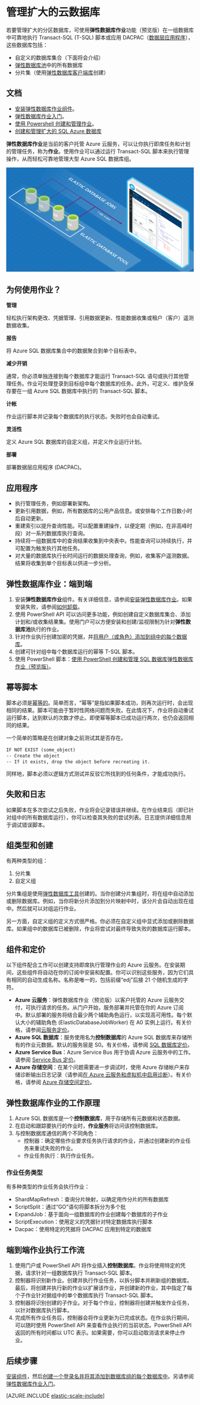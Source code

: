 <properties
	pageTitle="管理扩大的云数据库 | Azure" 
	description="安装弹性数据库作业服务" 
	metaKeywords="azure sql database elastic databases" 
	services="sql-database" 
    documentationCenter=""  
	manager="jhubbard" 
	authors="ddove"/>

<tags 
	ms.service="sql-database" 
	ms.date="04/25/2016" 
	wacn.date="06/14/2016" />

# 管理扩大的云数据库

若要管理扩大的分区数据库，可使用**弹性数据库作业**功能（预览版）在一组数据库中可靠地执行 Transact-SQL (T-SQL) 脚本或应用 DACPAC（[数据层应用程序](https://msdn.microsoft.com/zh-cn/library/ee210546.aspx)），这些数据库包括：

* 自定义的数据库集合（下面将会介绍）
* [弹性数据库池](/documentation/articles/sql-database-elastic-pool)中的所有数据库
* 分片集（使用[弹性数据库客户端库](/documentation/articles/sql-database-elastic-database-client-library)创建） 
 
## 文档

* [安装弹性数据库作业组件](/documentation/articles/sql-database-elastic-jobs-service-installation)。 
* [弹性数据库作业入门](/documentation/articles/sql-database-elastic-jobs-getting-started)。
* [使用 Powershell 创建和管理作业](/documentation/articles/sql-database-elastic-jobs-powershell)。
* [创建和管理扩大的 SQL Azure 数据库](/documentation/articles/sql-database-elastic-jobs-getting-started)

**弹性数据库作业**是当前的客户托管 Azure 云服务，可以让你执行即席任务和计划的管理任务，称为**作业**。使用作业可以通过运行 Transact-SQL 脚本来执行管理操作，从而轻松可靠地管理大型 Azure SQL 数据库组。

![弹性数据库作业服务][1]

## 为何使用作业？

**管理**

轻松执行架构更改、凭据管理、引用数据更新、性能数据收集或租户（客户）遥测数据收集。

**报告**

将 Azure SQL 数据库集合中的数据聚合到单个目标表中。

**减少开销**

通常，你必须单独连接到每个数据库才能运行 Transact-SQL 语句或执行其他管理任务。作业可处理登录到目标组中每个数据库的任务。此外，可定义、维护及保存要在一组 Azure SQL 数据库中执行的 Transact-SQL 脚本。

**计帐**

作业运行脚本并记录每个数据库的执行状态。失败时也会自动重试。

**灵活性**

定义 Azure SQL 数据库的自定义组，并定义作业运行计划。

**部署**

部署数据层应用程序 (DACPAC)。


## 应用程序 

* 执行管理任务，例如部署新架构。
* 更新引用数据，例如，所有数据库的公用产品信息。或安排每个工作日数小时后自动更新。
* 重建索引以提升查询性能。可以配置重建操作，以便定期（例如，在非高峰时段）对一系列数据库执行查询。
* 持续将一组数据库中的查询结果收集到中央表中。性能查询可以持续执行，并可配置为触发执行其他任务。
* 对大量的数据库执行长时间运行的数据处理查询，例如，收集客户遥测数据。结果将收集到单个目标表以供进一步分析。

## 弹性数据库作业：端到端 
1.	安装**弹性数据库作业**组件。有关详细信息，请参阅[安装弹性数据库作业](/documentation/articles/sql-database-elastic-jobs-service-installation)。如果安装失败，请参阅[如何卸载](/documentation/articles/sql-database-elastic-jobs-uninstall)。
2.	使用 PowerShell API 可以访问更多功能，例如创建自定义数据库集合、添加计划和/或收集结果集。使用门户可以方便安装和创建/监视限制为针对**弹性数据库池**执行的作业。 
3.	针对作业执行创建加密的凭据，并[将用户（或角色）添加到组中的每个数据库](/documentation/articles/sql-database-security)。
4.	创建可针对组中每个数据库运行的幂等 T-SQL 脚本。 
5.	使用 PowerShell 脚本：[使用 PowerShell 创建和管理 SQL 数据库弹性数据库作业（预览版）](/documentation/articles/sql-database-elastic-jobs-powershell)。

## 幂等脚本

脚本必须是[幂等的](https://en.wikipedia.org/wiki/Idempotence)。简单而言，“幂等”是指如果脚本成功，则再次运行时，会出现相同的结果。脚本可能由于暂时性网络问题而失败。在此情况下，作业将自动重试运行脚本，达到默认的次数才停止。即使幂等脚本已成功运行两次，也仍会返回相同的结果。

一个简单的策略是在创建对象之前测试其是否存在。

	IF NOT EXIST (some_object)
	-- Create the object 
	-- If it exists, drop the object before recreating it.

同样地，脚本必须以逻辑方式测试并反驳它所找到的任何条件，才能成功执行。

## 失败和日志

如果脚本在多次尝试之后失败，作业将会记录错误并继续。在作业结束后（即已针对组中的所有数据库运行），你可以检查其失败的尝试列表。日志提供详细信息用于调试错误脚本。

## 组类型和创建

有两种类型的组：

1. 分片集
2. 自定义组

分片集组是使用[弹性数据库工具](/documentation/articles/sql-database-elastic-scale-introduction)创建的。当你创建分片集组时，将在组中自动添加或删除数据库。例如，当你将新分片添加到分片映射中时，该分片会自动出现在组中。然后就可以对组运行作业。

另一方面，自定义组的定义方式很严格。你必须在自定义组中显式添加或删除数据库。如果组中的数据库已被删除，作业将尝试对最终导致失败的数据库运行脚本。


## 组件和定价
 
以下组件配合工作可以创建支持即席执行管理作业的 Azure 云服务。在安装期间，这些组件将自动在你的订阅中安装和配置。你可以识别这些服务，因为它们具有相同的自动生成名称。名称是唯一的，包括前缀“edj”后接 21 个随机生成的字符。

* **Azure 云服务**：弹性数据库作业（预览版）以客户托管的 Azure 云服务交付，可执行请求的任务。从门户开始，服务部署并托管在你的 Azure 订阅中。默认部署的服务将结合最少两个辅助角色运行，以实现高可用性。每个默认大小的辅助角色 (ElasticDatabaseJobWorker) 在 A0 实例上运行。有关价格，请参阅[云服务定价](/home/features/cloud-services/#price)。 
* **Azure SQL 数据库**：服务使用名为**控制数据库**的 Azure SQL 数据库来存储所有的作业元数据。默认的服务层是 S0。有关价格，请参阅 [SQL 数据库定价](/home/features/sql-database/#price)。
* **Azure Service Bus**：Azure Service Bus 用于协调 Azure 云服务中的工作。请参阅 [Service Bus 定价](/home/features/messaging/#price)。
* **Azure 存储空间**：在某个问题需要进一步调试时，使用 Azure 存储帐户来存储诊断输出日志记录（请参阅[在 Azure 云服务和虚拟机中启用诊断](/documentation/articles/cloud-services-dotnet-diagnostics)）。有关价格，请参阅 [Azure 存储空间定价](/home/features/storage/#price)。

## 弹性数据库作业的工作原理

1.	Azure SQL 数据库是一个**控制数据库**，用于存储所有元数据和状态数据。
2.	在启动和跟踪要执行的作业时，**作业服务**将访问该控制数据库。
3.	与控制数据库通信的两个不同角色： 
	* 控制器：确定哪些作业要求任务执行请求的作业，并通过创建新的作业任务来重试失败的作业。
	* 作业任务执行：执行作业任务。

### 作业任务类型

有多种类型的作业任务会执行作业：

* ShardMapRefresh：查询分片映射，以确定用作分片的所有数据库
* ScriptSplit：通过“GO”语句将脚本拆分为多个批
* ExpandJob：基于面向一组数据库的作业创建每个数据库的子作业
* ScriptExecution：使用定义的凭据针对特定数据库执行脚本
* Dacpac：使用特定的凭据将 DACPAC 应用到特定的数据库

## 端到端作业执行工作流

1.	使用门户或 PowerShell API 将作业插入**控制数据库**。作业将使用特定的凭据，请求针对一组数据库执行 Transact-SQL 脚本。
2.	控制器将识别新作业。创建并执行作业任务，以拆分脚本并刷新组的数据库。最后，将创建并执行新的作业以扩展该作业，并创建新的作业，其中指定了每个子作业针对据组中的单个数据库执行 Transact-SQL 脚本。
3.	控制器将识别创建的子作业。对于每个作业，控制器将创建并触发作业任务，以针对数据库执行脚本。 
4.	完成所有作业任务后，控制器会将作业更新为已完成状态。在作业执行期间，可以随时使用 PowerShell API 来查看作业执行的当前状态。PowerShell API 返回的所有时间都以 UTC 表示。如果需要，你可以启动取消请求来停止作业。 

## 后续步骤
[安装组件](/documentation/articles/sql-database-elastic-jobs-service-installation)，然后[创建一个登录名并将其添加到数据库组的每个数据库中](/documentation/articles/sql-database-security)。另请参阅[弹性数据库作业入门](/documentation/articles/sql-database-elastic-jobs-getting-started)。

[AZURE.INCLUDE [elastic-scale-include](../includes/elastic-scale-include.md)]

<!--Image references-->
[1]: ./media/sql-database-elastic-jobs-overview/elastic-jobs.png
<!--anchors-->

 

<!---HONumber=Mooncake_0530_2016-->
